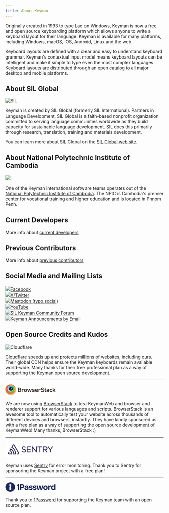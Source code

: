 ```yaml
---
title: About Keyman
---
```


Originally created in 1993 to type Lao on Windows, Keyman is now a free and open source keyboarding platform which allows
anyone to write a keyboard layout for their language. Keyman is available for many platforms, including Windows,
macOS, iOS, Android, Linux and the web.

Keyboard layouts are defined with a clear and easy to understand keyboard grammar. Keyman's contextual input model
means keyboard layouts can be intelligent and make it simple to type even the most complex languages.
Keyboard layouts are distributed through an open catalog to all major desktop and mobile platforms.


## About SIL Global

<img id="sil-logo" src="/_common/assets/sil-logos-2024/sil-logo-abbysinica.png" width="30%" alt='SIL' />

Keyman is created by SIL Global (formerly SIL International). Partners in Language Development,
SIL Global is a faith-based nonprofit organization committed to serving language communities
worldwide as they build capacity for sustainable language development. SIL does this primarily
through research, translation, training and materials development.

You can learn more about SIL Global on the [SIL Global web site](https://www.sil.org/about).

## About National Polytechnic Institute of Cambodia

![](/cdn/dev/img/npic-logo.png)


One of the Keyman international software teams operates out of the [National Polytechnic Institute of Cambodia](https://npic.edu.kh/).
The NPIC is Cambodia's premier center for vocational training and higher education and is located in Phnom Penh.

## Current Developers

More info about [current developers](./developers/)

## Previous Contributors

More info about [previous contributors](./developers/previous)

## Social Media and Mailing Lists

<!--?php require_once('includes/ui/contact-social.php'); ?-->
<p>
  <a href="https://www.facebook.com/KeymanApp"><img class="contact-social" src="/cdn/dev/img/facebook2.png"/>Facebook</a>
  <br/>
  <a href="https://twitter.com/keyman"><img class="contact-social" src="/cdn/dev/img/twitter2.png"/>X/Twitter</a>
  <br/>
  <a href="https://typo.social/@keyman"><img class="contact-social" src="/cdn/dev/img/mastodon.svg"/>Mastodon (typo.social)</a>
  <br/>
  <a href="https://www.youtube.com/@KeymanApp"><img class="contact-social" src="/cdn/dev/img/youtube-16.png"/>YouTube</a>
  <br/>
  <a href="https://community.software.sil.org/c/keyman"><img class="contact-social" src="/cdn/dev/img/discourse-16.png"/>SIL Keyman Community Forum</a>
  <br/>
  <a href="/about/list"><img class="contact-social" src="/cdn/dev/img/email-16.png"/>Keyman Announcements by Email</a>
</p>

## Open Source Credits and Kudos

![Cloudflare](https://img.shields.io/badge/Cloudflare-F38020?style=for-the-badge&logo=Cloudflare&logoColor=white)

[Cloudflare](https://www.cloudflare.com) speeds up and protects millions of
websites, including ours. Their global CDN helps ensure the Keyman keyboards
remain available world-wide. Many thanks for their free professional plan as a
way of supporting the Keyman  open source development.

<hr/>

<img src="../cdn/dev/img/open-source/browserstack.svg" style="width: 160px" alt="Browserstack" />

We are now using [BrowserStack](https://www.browserstack.com/) to test KeymanWeb
and browser and renderer support for various languages and scripts. BrowserStack
is an awesome tool to automatically test your website across thousands of
different devices and browsers, instantly. They have kindly sponsored us with a
free plan as a way of supporting the open source development of KeymanWeb! Many
thanks, BrowserStack :)

<hr/>

<img src="../cdn/dev/img/open-source/sentry.svg" style="width: 160px" alt="Sentry" />

Keyman uses [Sentry](https://sentry.io) for error monitoring. Thank you to
Sentry for sponsoring the Keyman project with a free plan!

<hr/>

<img src="../cdn/dev/img/open-source/1password.png" style="width: 160px" alt="1Password" />

Thank you to [1Password](https://1password.com) for supporting the Keyman team
with an open source plan.